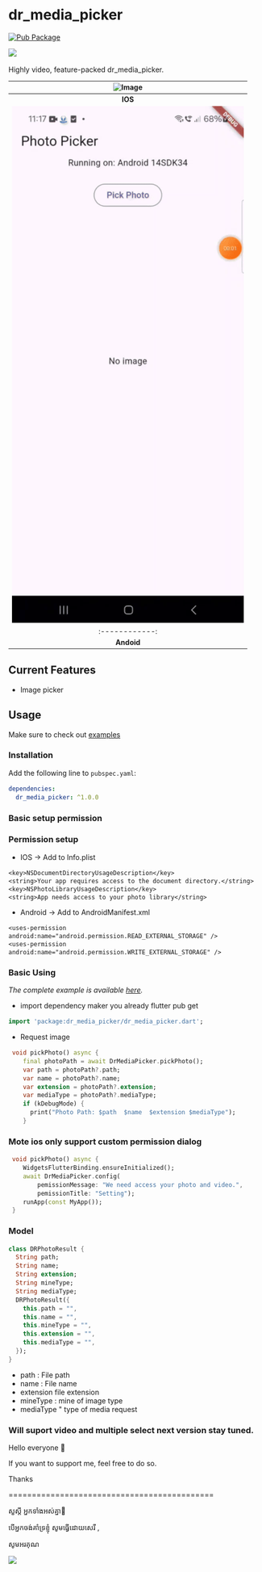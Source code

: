 <!-- 
This README describes the package. If you publish this package to pub.dev,
this README's contents appear on the landing page for your package.

For information about how to write a good package README, see the guide for
[writing package pages](https://dart.dev/guides/libraries/writing-package-pages). 

For general information about developing packages, see the Dart guide for
[creating packages](https://dart.dev/guides/libraries/create-library-packages)
and the Flutter guide for
[developing packages and plugins](https://flutter.dev/developing-packages). 
-->

# dr_media_picker

[![Pub Package](https://img.shields.io/pub/v/dr_media_picker.svg?style=flat-square)](https://pub.dev/packages/dr_media_picker)

<a  href="https://www.buymeacoffee.com/kdrtech" target="_blank">
<img src="https://cdn.buymeacoffee.com/buttons/default-orange.png" height="41" />
</a>

Highly video, feature-packed dr_media_picker.

| ![Image](https://raw.githubusercontent.com/kdrtech/dr_media_picker/master/example/assets/dummy/screen-v1.0.0.gif)
| :------------: |
| **IOS** |
| ![Image](https://raw.githubusercontent.com/kdrtech/dr_media_picker/master/example/assets/dummy/screen-v1.0.0-android.gif)
| :------------: |
| **Andoid** |

## Current Features

* Image picker

## Usage

Make sure to check out [examples](https://github.com/kdrtech/dr_media_picker/tree/master/example/lib)

### Installation

Add the following line to `pubspec.yaml`:

```yaml
dependencies:
  dr_media_picker: ^1.0.0
```
### Basic setup permission 

### Permission setup
- IOS -> Add to Info.plist
```dar
<key>NSDocumentDirectoryUsageDescription</key>
<string>Your app requires access to the document directory.</string>
<key>NSPhotoLibraryUsageDescription</key>
<string>App needs access to your photo library</string>
```
- Android -> Add to AndroidManifest.xml
```dar
<uses-permission android:name="android.permission.READ_EXTERNAL_STORAGE" /> 
<uses-permission android:name="android.permission.WRITE_EXTERNAL_STORAGE" />
```
### Basic Using
*The complete example is available [here](https://github.com/kdrtech/dr_media_picker/tree/master/example/lib).*
- import dependency maker you already flutter pub get
```dart
import 'package:dr_media_picker/dr_media_picker.dart';
```
- Request image
```dart
 void pickPhoto() async {
    final photoPath = await DrMediaPicker.pickPhoto();
    var path = photoPath?.path;
    var name = photoPath?.name;
    var extension = photoPath?.extension;
    var mediaType = photoPath?.mediaType;
    if (kDebugMode) {
      print("Photo Path: $path  $name  $extension $mediaType");
    }
```
### Mote ios only support custom permission dialog 
```dart
 void pickPhoto() async {
    WidgetsFlutterBinding.ensureInitialized();
    await DrMediaPicker.config(
        pemissionMessage: "We need access your photo and video.",
        pemissionTitle: "Setting");
    runApp(const MyApp());
 }
```
### Model
```dart
class DRPhotoResult {
  String path;
  String name;
  String extension;
  String mineType;
  String mediaType;
  DRPhotoResult({
    this.path = "",
    this.name = "",
    this.mineType = "",
    this.extension = "",
    this.mediaType = "",
  });
}
```
- path : File path
- name : File name
- extension file extension
- mineType :  mine of image type
- mediaType " type of media request

### Will suport video and multiple select next version stay tuned. 

Hello everyone 👋

If you want to support me, feel free to do so. 

Thanks

============================================

សួស្ដី អ្នកទាំងអស់គ្នា👋 

បើ​អ្នក​ចង់​គាំទ្រ​ខ្ញុំ សូម​ធ្វើ​ដោយ​សេរី , 

សូមអរគុណ

<a  href="https://www.buymeacoffee.com/kdrtech" target="_blank">
<img src="https://cdn.buymeacoffee.com/buttons/default-orange.png" height="41" />
</a>

